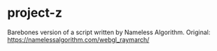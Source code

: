 # project-z
Barebones version of a script written by Nameless Algorithm. Original: https://namelessalgorithm.com/webgl_raymarch/
